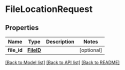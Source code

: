 # FileLocationRequest

## Properties
Name | Type | Description | Notes
------------ | ------------- | ------------- | -------------
**file_id** | [**FileID**](FileID.md) |  | [optional] 

[[Back to Model list]](../README.md#documentation-for-models) [[Back to API list]](../README.md#documentation-for-api-endpoints) [[Back to README]](../README.md)


